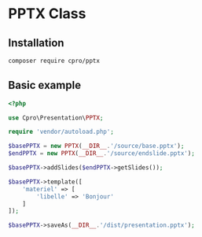 # PPTX Class

## Installation

```bash
composer require cpro/pptx
```

## Basic example

```php
<?php

use Cpro\Presentation\PPTX;

require 'vendor/autoload.php';

$basePPTX = new PPTX(__DIR__.'/source/base.pptx');
$endPPTX = new PPTX(__DIR__.'/source/endslide.pptx');

$basePPTX->addSlides($endPPTX->getSlides());

$basePPTX->template([
    'materiel' => [
        'libelle' => 'Bonjour'
    ]
]);

$basePPTX->saveAs(__DIR__.'/dist/presentation.pptx');
```